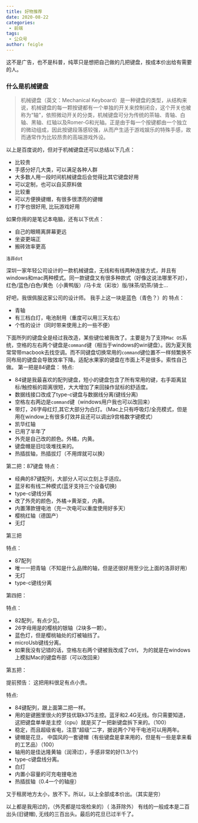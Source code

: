 ```yaml
---
title: 好物推荐
date: 2020-08-22
categories:
 - 前端
tags:
 - 公众号
author: feigle
---
```


这不是广告，也不是科普，纯萃只是想把自己做的几把键盘，按成本价出给有需要的人。
### 什么是机械键盘
>机械键盘（英文：Mechanical Keyboard）是一种键盘的类型，从结构来说，机械键盘的每一颗按键都有一个单独的开关来控制闭合，这个开关也被称为“轴”，依照微动开关的分类，机械键盘可分为传统的茶轴、青轴、白轴、黑轴、红轴以及Romer-G和光轴。正是由于每一个按键都由一个独立的微动组成，因此按键段落感较强，从而产生适于游戏娱乐的特殊手感，故而通常作为比较昂贵的高端游戏外设。

以上是百度说的，但对于机械键盘还可以总结以下几点：
* 比较贵
* 手感分好几大类，可以满足各种人群
* 大多数人用一段时间机械键盘后会觉得比其它键盘好用
* 可以定制，也可以自买原料做
* 比较重
* 可以方便换键帽，有很多很漂亮的键帽
* 打字也很好用, 比玩游戏好用

如果你用的是笔记本电脑，还有以下优点：
* 自己的眼睛离屏幕更远
* 坐姿更端正
* 搬砖效率更高


`洛菲dot`

深圳一家年轻公司设计的一款机械键盘，无线和有线两种连接方式，并且有windows和mac两种模式。同一款键盘又有很多种款式（好像这说法哪里不对），红色/蓝色/白色/黄色（小黄鸭版）/马卡龙（彩妆）版/抹茶/奶茶/骑士...

好吧，我很佩服这家公司的设计师。
我手上这一块是蓝色（青色？）的
特点： 
* 青轴
* 有三档白灯，电池耐用（重度可以用三天左右）
* 个性的设计（同时带来使用上的一些不便）

下面所列的键盘全是经过我改造，某些键位被我改了。主要是为了支持`Mac OS`系统，空格的左右两个键盘是`command`键（相当于windows的win键盘）。因为夏天我常常带macbook去找空调。而不同键盘切换常用的`command`键位置不一样频繁换不同布局的键盘会导致效率下降。适配水果家的键盘在市面上不是很多。索性自己做。
第一把是84键盘：
特点: 
* 84键是我最喜欢的配列键盘，短小的键盘包含了所有常用的键，右手距离鼠标/触控板的距离很短，大大增加了来回操作鼠标的舒适度。
* 数据线接口改成了type-c键盘与数据线分离(键线分离)
* 空格左右两边是`command`键（windows用户我也可以改回来）
* 带灯，26字母红灯,其它大部分为白灯。（Mac上只有呼吸灯/全亮模式，但是用在window上有很多灯效并且还可以调出9宫格数字键模式）
* 凯华红轴
* 已用了半年了
* 外壳是自己改的颜色。外橘，内黄。
* 键盘帽是旧垃圾堆找来的。
* 热插拔轴，热插拔灯（不用焊就可以换）

第二把：87键盘
特点：
* 经典的87键配列，大部分人可以立刻上手适应。
* 蓝牙和有线二种模式(蓝牙支持三个设备切换)
* type-c键线分离
* 改了外壳的颜色，外橘->黄渐变，内黄。
* 内置薄款锂电池（充一次电可以重度使用好多天）
* 樱桃红轴（德国产）
* 无灯

第三把

特点：

* 87配列
* 唯一一把青轴（不知是什么品牌的轴，但是还很好用至少比上面的洛菲好用）
* 无灯
* type-c键线分离


第四把： 

特点： 

* 82配列，有点少见。
* 26字母用是的樱桃的银轴（2块多一颗）。
* 蓝色灯，但是樱桃轴处的灯被轴挡了。
* microUsb键线分离。
* 如果我没有记错的话，空格左右两个键被我改成了ctrl， 为的就是在windows上模拟Mac的键盘布部（可以改回来）

第五把： 

提前预告： 这把用料很足有点小贵。

特点: 

* 84键配列，跟上面第二把一样。
* 用的是键圈里很火的罗技优联k375主控。蓝牙和2.4G无线。你只需要知道，这把键盘单单是主控（cpu）就是买了一把新键盘拆下来的。（100）
* 稳定，而且超级省电，注意“超级”二字，据说两个7号干电池可以用两年。
* 键帽是花旦， 中国风的一套键帽（有些键盘是拿来用的，但是有一些是拿来看的工艺品）（100）
* 轴用的是佳达隆黄轴（润滑过），手感非常的好(1.3/个)
* type-c键盘线分离。
* 白灯
* 内置小容量的可充电锂电池
* 热插拔轴（0.4一个的轴座）


又于租房地方太小，放不下。所以，以上全部成本价出。（其实是穷）

以上都是我用过的，（外壳都是垃圾检来的）（ 洛菲除外）
有线的一般成本是二百出头(旧键帽), 无线的三百出头。最后的花旦已过半千了。